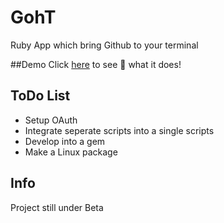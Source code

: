 GohT
====
Ruby App which bring Github to your terminal

##Demo
Click [here](http://showterm.io/f00667a797e224d31a910#fast) to see :eyes: what it does!

ToDo List
---------
* Setup OAuth
* Integrate seperate scripts into a single scripts
* Develop into a gem
* Make a Linux package

Info
----
Project still under Beta


